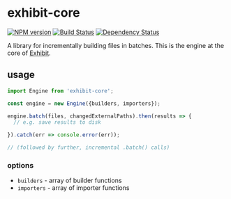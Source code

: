 # exhibit-core

[![NPM version][npm-image]][npm-url] [![Build Status][travis-image]][travis-url] [![Dependency Status][depstat-image]][depstat-url]

A library for incrementally building files in batches. This is the engine at the core of [Exhibit](https://github.com/exhibitjs/exhibit).


## usage

```js
import Engine from 'exhibit-core';

const engine = new Engine({builders, importers});

engine.batch(files, changedExternalPaths).then(results => {
  // e.g. save results to disk

}).catch(err => console.error(err));

// (followed by further, incremental .batch() calls)
```

### options

- `builders` - array of builder functions
- `importers` - array of importer functions


<!-- badge URLs -->
[npm-url]: https://npmjs.org/package/exhibit-core
[npm-image]: https://img.shields.io/npm/v/exhibit-core.svg?style=flat-square

[travis-url]: http://travis-ci.org/exhibitjs/core
[travis-image]: https://img.shields.io/travis/exhibitjs/core.svg?style=flat-square

[depstat-url]: https://david-dm.org/exhibitjs/core
[depstat-image]: https://img.shields.io/david/exhibitjs/core.svg?style=flat-square

